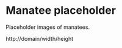 Manatee placeholder
====================

Placeholder images of manatees.

http://domain/width/height

